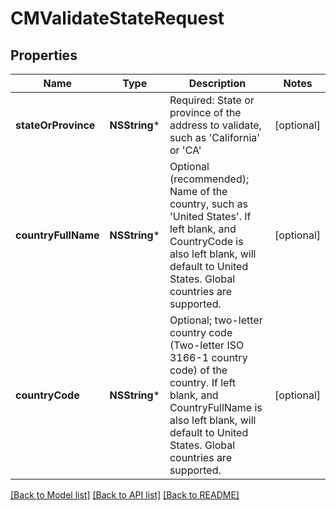 # CMValidateStateRequest

## Properties
Name | Type | Description | Notes
------------ | ------------- | ------------- | -------------
**stateOrProvince** | **NSString*** | Required: State or province of the address to validate, such as &#39;California&#39; or &#39;CA&#39; | [optional] 
**countryFullName** | **NSString*** | Optional (recommended); Name of the country, such as &#39;United States&#39;.  If left blank, and CountryCode is also left blank, will default to United States.  Global countries are supported. | [optional] 
**countryCode** | **NSString*** | Optional; two-letter country code (Two-letter ISO 3166-1 country code) of the country.  If left blank, and CountryFullName is also left blank, will default to United States.  Global countries are supported. | [optional] 

[[Back to Model list]](../README.md#documentation-for-models) [[Back to API list]](../README.md#documentation-for-api-endpoints) [[Back to README]](../README.md)


